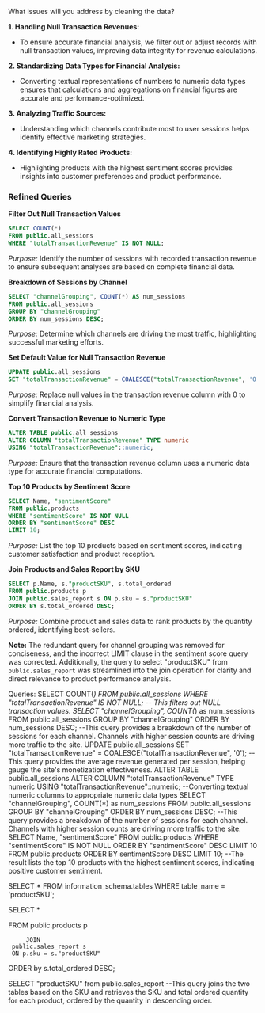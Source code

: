 What issues will you address by cleaning the data?

**1. Handling Null Transaction Revenues:** 
- To ensure accurate financial analysis, we filter out or adjust records with null transaction values, improving data integrity for revenue calculations.

**2. Standardizing Data Types for Financial Analysis:** 
- Converting textual representations of numbers to numeric data types ensures that calculations and aggregations on financial figures are accurate and performance-optimized.

**3. Analyzing Traffic Sources:** 
- Understanding which channels contribute most to user sessions helps identify effective marketing strategies.

**4. Identifying Highly Rated Products:** 
- Highlighting products with the highest sentiment scores provides insights into customer preferences and product performance.

### Refined Queries

**Filter Out Null Transaction Values**
```sql
SELECT COUNT(*) 
FROM public.all_sessions 
WHERE "totalTransactionRevenue" IS NOT NULL;
```
*Purpose:* Identify the number of sessions with recorded transaction revenue to ensure subsequent analyses are based on complete financial data.

**Breakdown of Sessions by Channel**
```sql
SELECT "channelGrouping", COUNT(*) AS num_sessions 
FROM public.all_sessions 
GROUP BY "channelGrouping" 
ORDER BY num_sessions DESC;
```
*Purpose:* Determine which channels are driving the most traffic, highlighting successful marketing efforts.

**Set Default Value for Null Transaction Revenue**
```sql
UPDATE public.all_sessions 
SET "totalTransactionRevenue" = COALESCE("totalTransactionRevenue", '0');
```
*Purpose:* Replace null values in the transaction revenue column with 0 to simplify financial analysis.

**Convert Transaction Revenue to Numeric Type**
```sql
ALTER TABLE public.all_sessions 
ALTER COLUMN "totalTransactionRevenue" TYPE numeric 
USING "totalTransactionRevenue"::numeric;
```
*Purpose:* Ensure that the transaction revenue column uses a numeric data type for accurate financial computations.

**Top 10 Products by Sentiment Score**
```sql
SELECT Name, "sentimentScore" 
FROM public.products 
WHERE "sentimentScore" IS NOT NULL 
ORDER BY "sentimentScore" DESC 
LIMIT 10;
```
*Purpose:* List the top 10 products based on sentiment scores, indicating customer satisfaction and product reception.

**Join Products and Sales Report by SKU**
```sql
SELECT p.Name, s."productSKU", s.total_ordered
FROM public.products p
JOIN public.sales_report s ON p.sku = s."productSKU"
ORDER BY s.total_ordered DESC;
```
*Purpose:* Combine product and sales data to rank products by the quantity ordered, identifying best-sellers.

**Note:** The redundant query for channel grouping was removed for conciseness, and the incorrect LIMIT clause in the sentiment score query was corrected. Additionally, the query to select "productSKU" from `public.sales_report` was streamlined into the join operation for clarity and direct relevance to product performance analysis.


Queries:
SELECT COUNT(*)
FROM public.all_sessions
WHERE "totalTransactionRevenue" IS NOT NULL;
-- This filters out NULL transaction values.
SELECT "channelGrouping", COUNT(*) as num_sessions
FROM public.all_sessions
GROUP BY "channelGrouping"
ORDER BY num_sessions DESC;
--This query provides a breakdown of the number of sessions for each channel. Channels with higher session counts are driving more traffic to the site.
UPDATE public.all_sessions
SET "totalTransactionRevenue" = COALESCE("totalTransactionRevenue", '0');
--This query provides the average revenue generated per session, helping gauge the site's monetization effectiveness.
ALTER TABLE public.all_sessions
    ALTER COLUMN "totalTransactionRevenue" TYPE numeric USING "totalTransactionRevenue"::numeric;
--Converting textual numeric columns to appropriate numeric data types
SELECT "channelGrouping", COUNT(*) as num_sessions
FROM public.all_sessions
GROUP BY "channelGrouping"
ORDER BY num_sessions DESC;
--This query provides a breakdown of the number of sessions for each channel. Channels with higher session counts are driving more traffic to the site.
SELECT Name, "sentimentScore"
FROM public.products
WHERE "sentimentScore" IS NOT NULL
ORDER BY "sentimentScore" DESC
LIMIT 10
    FROM public.products
ORDER BY sentimentScore DESC
LIMIT 10;
--The result lists the top 10 products with the highest sentiment scores, indicating positive customer sentiment.

SELECT *
FROM information_schema.tables
WHERE table_name = 'productSKU';


SELECT *

FROM public.products p

         JOIN
     public.sales_report s
     ON p.sku = s."productSKU"

ORDER by s.total_ordered DESC;

SELECT "productSKU"
from public.sales_report
--This query joins the two tables based on the SKU and retrieves the SKU and total ordered quantity for each product, ordered by the quantity in descending order.
